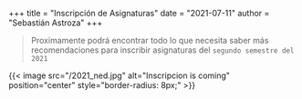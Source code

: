 +++
title = "Inscripción de Asignaturas"
date = "2021-07-11"
author = "Sebastián Astroza"
+++

> Proximamente podrá encontrar todo lo que necesita saber más recomendaciones para inscribir asignaturas del `segundo semestre del 2021`

{{< image src="/2021_ned.jpg" alt="Inscripcion is coming" position="center" style="border-radius: 8px;" >}}